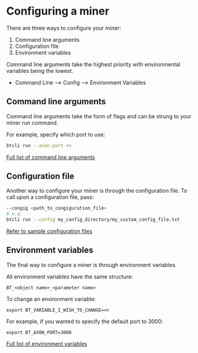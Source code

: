 # Configuring a miner

There are three ways to configure your miner:

1. Command line arguments
2. Configuration file
3. Environment variables

Command line arguments take the highest priority with environmental variables being the lowest.
- Command Line —> Config —> Environment Variables

## Command line arguments

Command line arguments take the form of flags and can be strung to your miner run command.

For example, specify which port to use:
```bash
btcli run --axon.port <>
```

[Full list of command line arguments](../Arguments.md)

## Configuration file

Another way to configure your miner is through the configuration file. To call upon a configuration file, pass:

```bash
--congig <path_to_congiguration_file>
# e.g.
btcli run --config my_config_directory/my_custom_config_file.txt
```

[Refer to sample configuration files](https://github.com/opentensor/bittensor/tree/master/sample_configs)


## Environment variables

The final way to configure a miner is through environment variables.

All environment variables have the same structure:

``BT_<object name>_<parameter name>``

To change an environment variable:

``export BT_VARIABLE_I_WISH_TO_CHANGE=<>``

For example, if you wanted to specify the default port to 3000:

``export BT_AXON_PORT=3000``

[Full list of environment variables](../Arguments.md)





